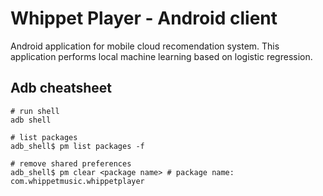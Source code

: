# Whippet Player - Android client

Android application for mobile cloud recomendation system. This application performs local machine learning based on logistic regression.

## Adb cheatsheet
```
# run shell
adb shell

# list packages
adb_shell$ pm list packages -f

# remove shared preferences
adb_shell$ pm clear <package name> # package name: com.whippetmusic.whippetplayer

```
